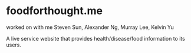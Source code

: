 # foodforthought.me
worked on with me Steven Sun, Alexander Ng, Murray Lee, Kelvin Yu

A live service website that provides health/disease/food information to its users.
